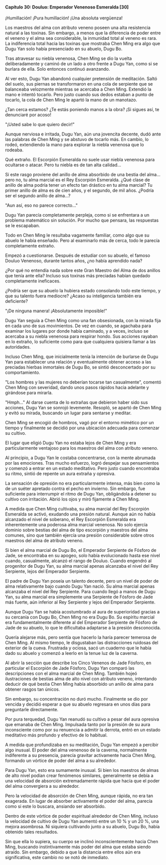 
#### Capítulo 30: Douluo: Emperador Venenoso Esmeralda [30]


¡Humillación! ¡Pura humillación! ¡Una absoluta vergüenza!

Los maestros del alma con atributo veneno poseen una alta resistencia natural a las toxinas. Sin embargo, a menos que la diferencia de poder entre el veneno y el alma sea considerable, la inmunidad total al veneno es rara. La indiferencia total hacia las toxinas que mostraba Chen Ming era algo que Dugu Yan solo había presenciado en su abuelo, Dugu Bo.

Tras atravesar su niebla venenosa, Chen Ming se dio la vuelta deliberadamente y caminó de un lado a otro frente a Dugu Yan, como si se burlara de ella. Solo entonces continuó avanzando.

Al ver esto, Dugu Yan abandonó cualquier pretensión de meditación. Saltó del suelo, sus piernas se transformaron en una cola de serpiente que se balanceaba velozmente mientras se acercaba a Chen Ming. Extendió la mano e intentó tocarlo. Pero justo cuando sus dedos estaban a punto de tocarlo, la cola de Chen Ming le apartó la mano de un manotazo.

¿Tan cerca estamos? ¿Te estás poniendo manos a la obra? ¡Si sigues así, te denunciaré por acoso!

"¡Usted sabe lo que quiero decir!"

Aunque nerviosa e irritada, Dugu Yan, aún una jovencita decente, dudó ante las palabras de Chen Ming y se abstuvo de tocarlo más. En cambio, lo rodeó, extendiendo la mano para explorar la niebla venenosa que lo rodeaba.

Qué extraño. El Escorpión Esmeralda no suele usar niebla venenosa para ocultarse o atacar. Pero tu niebla es de tan alta calidad...

Si este rasgo proviene del anillo de alma absorbido de una bestia del alma... pero no, tu alma marcial es el Rey Escorpión Esmeralda. ¿Qué clase de anillo de alma podría tener un efecto tan drástico en tu alma marcial? Tu primer anillo de alma es de cien años, y el segundo, de mil años. ¿Podría ser el segundo anillo de alma...?

"Aun así, eso no parece correcto..."

Dugu Yan parecía completamente perpleja, como si se enfrentara a un problema matemático sin solución. Por mucho que pensara, las respuestas se le escapaban.

Todo en Chen Ming le resultaba vagamente familiar, como algo que su abuelo le había enseñado. Pero al examinarlo más de cerca, todo le parecía completamente extraño.

Empezó a cuestionarse. Después de estudiar con su abuelo, el famoso Douluo Venenoso, durante tantos años, ¿no había aprendido nada?

¿Por qué no entendía nada sobre este Gran Maestro del Alma de dos anillos que tenía ante ella? Incluso sus toxinas más preciadas habían quedado completamente ineficaces.

¿Podría ser que su abuelo la hubiera estado consolando todo este tiempo, y que su talento fuera mediocre? ¿Acaso su inteligencia también era deficiente?

"¡De ninguna manera! ¡Absolutamente imposible!"

Dugu Yan seguía a Chen Ming como una fan obsesionada, con la mirada fija en cada uno de sus movimientos. De vez en cuando, se agachaba para examinar los lugares por donde había caminado, y a veces, incluso se acercaba a su niebla venenosa para respirar hondo. Sus acciones rayaban en lo extraño, lo suficiente como para que cualquiera quisiera llamar a las autoridades.

Incluso Chen Ming, que inicialmente tenía la intención de burlarse de Dugu Yan para establecer una relación y eventualmente obtener acceso a las preciadas hierbas inmortales de Dugu Bo, se sintió desconcertado por su comportamiento.

"Los hombres y las mujeres no deberían tocarse tan casualmente", comentó Chen Ming con severidad, dando unos pasos rápidos hacia adelante y girándose para mirarla.

"Hmph..." Al darse cuenta de lo extrañas que debieron haber sido sus acciones, Dugu Yan se sonrojó levemente. Resopló, se apartó de Chen Ming y evitó su mirada, buscando un lugar para sentarse y meditar.

Chen Ming se encogió de hombros, vagó por el entorno mimético por un tiempo y finalmente se decidió por una ubicación adecuada para comenzar su cultivo.

El lugar que eligió Dugu Yan no estaba lejos de Chen Ming y era particularmente ventajoso para los maestros del alma con atributo veneno.

Al principio, a Dugu Yan le costaba concentrarse, con la mente abrumada por las emociones. Tras mucho esfuerzo, logró despejar sus pensamientos y comenzó a entrar en un estado meditativo. Pero justo cuando encontraba su ritmo, sintió de repente un aura extraña y opresiva.

La sensación de opresión no era particularmente intensa, más bien como la de un suéter apretado contra el pecho en invierno. Sin embargo, fue suficiente para interrumpir el ritmo de Dugu Yan, obligándola a detener su cultivo con irritación. Abrió los ojos y miró fijamente a Chen Ming.

A medida que Chen Ming cultivaba, su alma marcial del Rey Escorpión Esmeralda se activó, exudando una presión natural. Aunque aún no había alcanzado el nivel de soberano, el Rey Escorpión Esmeralda era inherentemente una poderosa alma marcial venenosa. No solo ejercía dominio sobre bestias del alma de tipo escorpión y maestros del alma comunes, sino que también ejercía una presión considerable sobre otros maestros del alma de atributo veneno.

Si bien el alma marcial de Dugu Bo, el Emperador Serpiente de Fósforo de Jade, se encontraba en su apogeo, solo había evolucionado hasta ese nivel cuando, casualmente, alcanzó el rango de Douluo. Cuando engendró al progenitor de Dugu Yan, su alma marcial apenas alcanzaba el nivel del Rey Serpiente, lejos del Emperador Serpiente.

El padre de Dugu Yan poseía un talento decente, pero un nivel de poder de alma relativamente bajo cuando Dugu Yan nació. Su alma marcial apenas alcanzaba el nivel del Rey Serpiente. Para cuando llegó a manos de Dugu Yan, su alma marcial era simplemente una Serpiente de Fósforo de Jade más fuerte, aún inferior al Rey Serpiente y lejos del Emperador Serpiente.

Aunque Dugu Yan se había acostumbrado al aura de superioridad gracias a su cercanía con Dugu Bo, Chen Ming no era Dugu Bo. Su espíritu marcial era fundamentalmente diferente al del Emperador Serpiente de Fósforo de Jade de su abuelo, lo que le dificultaba adaptarse a la presión desconocida.

Quería alejarse más, pero sentía que hacerlo la haría parecer temerosa de Chen Ming. Al mismo tiempo, le disgustaban las distracciones ruidosas del exterior de la cueva. Frustrada y ociosa, sacó un cuaderno que le había dado su abuelo y comenzó a leerlo en la tenue luz de la caverna.

Al abrir la sección que describe los Cinco Venenos de Jade Fósforo, en particular el Escorpión de Jade Fósforo, Dugu Yan comparó las descripciones con el alma marcial de Chen Ming. También hojeó ilustraciones de bestias alma de alto nivel con atributo veneno, intentando deducir de qué bestia Chen Ming había absorbido un anillo de alma para obtener rasgos tan únicos.

Sin embargo, su concentración no duró mucho. Finalmente se dio por vencida y decidió esperar a que su abuelo regresara en unos días para preguntarle directamente.

Por pura terquedad, Dugu Yan reanudó su cultivo a pesar del aura opresiva que emanaba de Chen Ming. Impulsada tanto por la presión de su aura inconsciente como por su renuencia a admitir la derrota, entró en un estado meditativo más profundo y efectivo de lo habitual.

A medida que profundizaba en su meditación, Dugu Yan empezó a percibir algo inusual. El poder del alma venenoso de la caverna, normalmente indiferente a su presencia, parecía gravitar activamente hacia Chen Ming, formando un vórtice de poder del alma a su alrededor.

Para Dugu Yan, esto era sumamente inusual. Si bien los maestros de almas de alto nivel podían crear fenómenos similares, generalmente se debía a una velocidad de absorción extremadamente rápida que hacía que el poder del alma convergiera a su alrededor.

Pero la velocidad de absorción de Chen Ming, aunque rápida, no era tan exagerada. En lugar de absorber activamente el poder del alma, parecía como si este lo buscara, ansiando ser absorbido.

Dentro de este vórtice de poder espiritual alrededor de Chen Ming, incluso la velocidad de cultivo de Dugu Yan aumentó entre un 10 % y un 20 %, una mejora asombrosa. Ni siquiera cultivando junto a su abuelo, Dugu Bo, había obtenido tales resultados.

Sin que ella lo supiera, su cuerpo se inclinó inconscientemente hacia Chen Ming, buscando instintivamente más poder del alma que estaba siendo atraído. Sin embargo, debido a que la distancia entre ellos aún era significativa, este cambio no se notó de inmediato.

